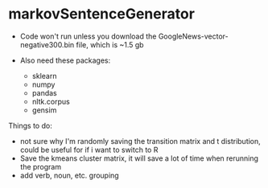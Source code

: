 # markovSentenceGenerator

- Code won't run unless you download the GoogleNews-vector-negative300.bin file, which is ~1.5 gb

- Also need these packages:
   - sklearn
   - numpy
   - pandas
   - nltk.corpus
   - gensim
   
Things to do:

- not sure why I'm randomly saving the transition matrix and t distribution, could be useful for if i want to switch to R
- Save the kmeans cluster matrix, it will save a lot of time when rerunning the program
- add verb, noun, etc. grouping

   
